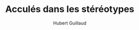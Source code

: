 ---
layout: post
title: Acculés dans les stéréotypes
link: https://danslesalgorithmes.net/2024/10/18/accules-dans-les-stereotypes/
author: Hubert Guillaud
published_date: 18/10/2024
description: Les images produites par l’ia sont la somme de toutes nos représentations qu’elles renforcent. Alors que beaucoup d’entre nous souhaiteraient mettre fin aux stéréotypes, les machinent les ravivent comme nulles autres. Reste à savoir si cela va nous servir à mieux identifier les clichés ou à nous submerger sous le conformisme.
language: fr
categories: "Liens"
tags: "ia société"
permalink: /:categories/:year/:month/:day/:title/
---